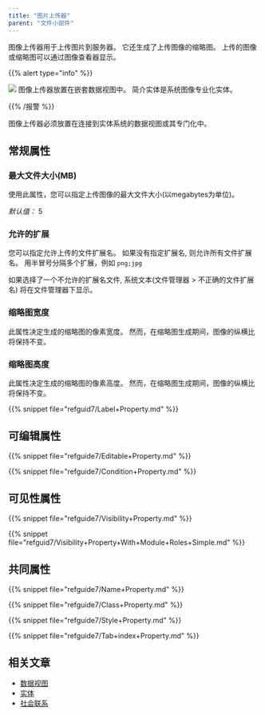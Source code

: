 ```yaml
---
title: "图片上传器"
parent: "文件小部件"
---
```



图像上传器用于上传图片到服务器。 它还生成了上传图像的缩略图。 上传的图像或缩略图可以通过图像查看器显示。

{{% alert type="info" %}}

![](attachments/pages/image-uploader.png) 图像上传器放置在嵌套数据视图中。 简介实体是系统图像专业化实体。

{{% /报警 %}}

图像上传器必须放置在连接到实体系统的数据视图或其专门化中。

## 常规属性

### 最大文件大小(MB)

使用此属性，您可以指定上传图像的最大文件大小(以megabytes为单位)。

_默认值：_ 5

### 允许的扩展

您可以指定允许上传的文件扩展名。 如果没有指定扩展名, 则允许所有文件扩展名。 用半冒号分隔多个扩展，例如 `png;jpg`

如果选择了一个不允许的扩展名文件, 系统文本(文件管理器 > 不正确的文件扩展名) 将在文件管理器下显示。

### 缩略图宽度

此属性决定生成的缩略图的像素宽度。 然而，在缩略图生成期间，图像的纵横比将保持不变。

### 缩略图高度

此属性决定生成的缩略图的像素高度。 然而，在缩略图生成期间，图像的纵横比将保持不变。

{{% snippet file="refguid7/Label+Property.md" %}}

## 可编辑属性

{{% snippet file="refguide7/Editable+Property.md" %}}

{{% snippet file="refguide7/Condition+Property.md" %}}

## 可见性属性

{{% snippet file="refguide7/Visibility+Property.md" %}}

{{% snippet file="refguid7/Visibility+Property+With+Module+Roles+Simple.md" %}}

## 共同属性

{{% snippet file="refguide7/Name+Property.md" %}}

{{% snippet file="refguide7/Class+Property.md" %}}

{{% snippet file="refguide7/Style+Property.md" %}}

{{% snippet file="refguide7/Tab+index+Property.md" %}}

## 相关文章

*   [数据视图](data-view)
*   [实体](实体)
*   [社会联系](关联)
